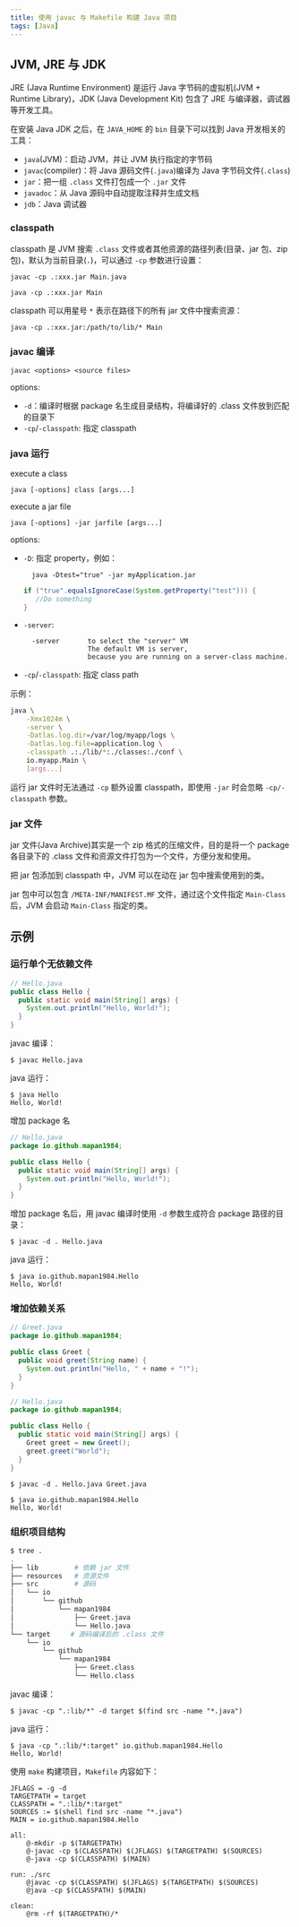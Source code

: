 ```yaml
---
title: 使用 javac 与 Makefile 构建 Java 项目
tags: [Java]
---
```


## JVM, JRE 与 JDK

JRE (Java Runtime Environment) 是运行 Java 字节码的虚拟机(JVM + Runtime Library)，JDK (Java Development Kit) 包含了 JRE 与编译器，调试器等开发工具。

在安装 Java JDK 之后，在 `JAVA_HOME` 的 `bin` 目录下可以找到 Java 开发相关的工具：

* `java`(JVM)：启动 JVM，并让 JVM 执行指定的字节码
* `javac`(compiler)：将 Java 源码文件(`.java`)编译为 Java 字节码文件(`.class`)
* `jar`：把一组 `.class` 文件打包成一个 `.jar` 文件
* `javadoc`：从 Java 源码中自动提取注释并生成文档
* `jdb`：Java 调试器

### classpath

classpath 是 JVM 搜索 `.class` 文件或者其他资源的路径列表(目录、jar 包、zip 包)，默认为当前目录(`.`)，可以通过 `-cp` 参数进行设置：

    javac -cp .:xxx.jar Main.java

    java -cp .:xxx.jar Main

classpath 可以用星号 `*` 表示在路径下的所有 jar 文件中搜索资源：

    java -cp .:xxx.jar:/path/to/lib/* Main

### javac 编译

    javac <options> <source files>

options:

* `-d`：编译时根据 package 名生成目录结构，将编译好的 .class 文件放到匹配的目录下
* `-cp`/`-classpath`: 指定 classpath

### java 运行

execute a class

    java [-options] class [args...]

execute a jar file

    java [-options] -jar jarfile [args...]

options:

* `-D`: 指定 property，例如：

        java -Dtest="true" -jar myApplication.jar

    ``` java
    if ("true".equalsIgnoreCase(System.getProperty("test"))) {
       //Do something
    }
    ```

* `-server`:

        -server       to select the "server" VM
                      The default VM is server,
                      because you are running on a server-class machine.

* `-cp`/`-classpath`: 指定 class path

示例：

``` bash
java \
    -Xmx1024m \
    -server \
    -Datlas.log.dir=/var/log/myapp/logs \
    -Datlas.log.file=application.log \
    -classpath .:./lib/*:./classes:./conf \
    io.myapp.Main \
    [args...]
```

运行 jar 文件时无法通过 `-cp` 额外设置 classpath，即使用 `-jar` 时会忽略 `-cp/-classpath` 参数。

### jar 文件

jar 文件(Java Archive)其实是一个 zip 格式的压缩文件，目的是将一个 package 各目录下的 .class 文件和资源文件打包为一个文件，方便分发和使用。

把 jar 包添加到 classpath 中，JVM 可以在动在 jar 包中搜索使用到的类。

jar 包中可以包含 `/META-INF/MANIFEST.MF` 文件，通过这个文件指定 `Main-Class` 后，JVM 会启动 `Main-Class` 指定的类。

## 示例

### 运行单个无依赖文件

``` java
// Hello.java
public class Hello {
  public static void main(String[] args) {
    System.out.println("Hello, World!");
  }
}
```

javac 编译：

    $ javac Hello.java

java 运行：

    $ java Hello
    Hello, World!

增加 package 名

``` java
// Hello.java
package io.github.mapan1984;

public class Hello {
  public static void main(String[] args) {
    System.out.println("Hello, World!");
  }
}
```

增加 package 名后，用 javac 编译时使用 `-d` 参数生成符合 package 路径的目录：

    $ javac -d . Hello.java

java 运行：

    $ java io.github.mapan1984.Hello
    Hello, World!

### 增加依赖关系

``` java
// Greet.java
package io.github.mapan1984;

public class Greet {
  public void greet(String name) {
    System.out.println("Hello, " + name + "!");
  }
}
```

``` java
// Hello.java
package io.github.mapan1984;

public class Hello {
  public static void main(String[] args) {
    Greet greet = new Greet();
    greet.greet("World");
  }
}
```

    $ javac -d . Hello.java Greet.java

    $ java io.github.mapan1984.Hello
    Hello, World!

### 组织项目结构

``` bash
$ tree .
.
├── lib         # 依赖 jar 文件
├── resources   # 资源文件
├── src         # 源码
│   └── io
│       └── github
│           └── mapan1984
│               ├── Greet.java
│               └── Hello.java
└── target     # 源码编译后的 .class 文件
    └── io
        └── github
            └── mapan1984
                ├── Greet.class
                └── Hello.class
```

javac 编译：

    $ javac -cp ".:lib/*" -d target $(find src -name "*.java")

java 运行：

    $ java -cp ".:lib/*:target" io.github.mapan1984.Hello
    Hello, World!

使用 `make` 构建项目，`Makefile` 内容如下：

``` make
JFLAGS = -g -d
TARGETPATH = target
CLASSPATH = ".:lib/*:target"
SOURCES := $(shell find src -name "*.java")
MAIN = io.github.mapan1984.Hello

all:
	@-mkdir -p $(TARGETPATH)
	@-javac -cp $(CLASSPATH) $(JFLAGS) $(TARGETPATH) $(SOURCES)
	@-java -cp $(CLASSPATH) $(MAIN)

run: ./src
	@javac -cp $(CLASSPATH) $(JFLAGS) $(TARGETPATH) $(SOURCES)
	@java -cp $(CLASSPATH) $(MAIN)

clean:
	@rm -rf $(TARGETPATH)/*
```
